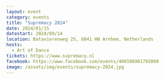 ```yaml
---
layout: event
category: events
title: "Supremacy 2024"
date: 2024/01/15
datestart: 2024/09/14
location: Batavierenweg 25, 6841 HN Arnhem, Netherlands
hosts:
  - Art of Dance
tickets: https://www.supremacy.nl
facebook: https://www.facebook.com/events/406596981792060
image: /assets/img/events/supremacy-2024.jpg
---
```

